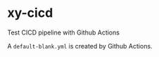 # xy-cicd
Test CICD pipeline with Github Actions

A `default-blank.yml` is created by Github Actions.
